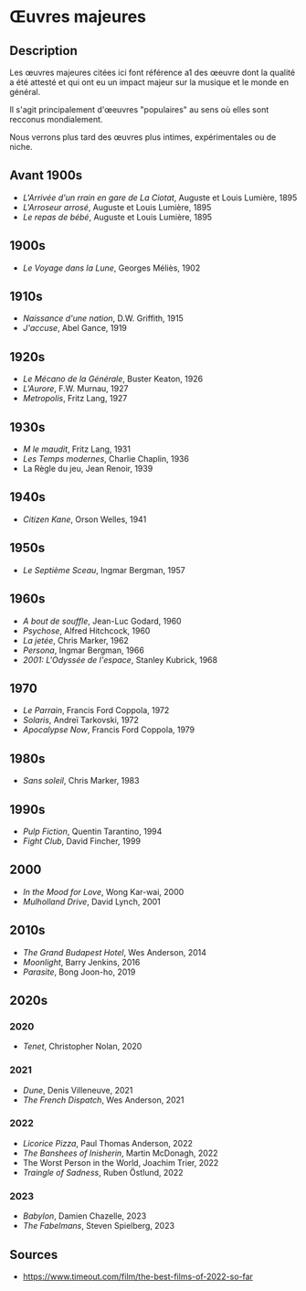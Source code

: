 # Œuvres majeures

## Description

Les œuvres majeures citées ici font référence a1 des œeuvre dont la qualité a été attesté et qui ont eu un impact majeur sur la musique et le monde en général.

Il s'agit principalement d'œeuvres "populaires" au sens où elles sont recconus mondialement.

Nous verrons plus tard des œuvres plus intimes, expérimentales ou de niche.

## Avant 1900s

- *L'Arrivée d'un rrain en gare de La Ciotat*, Auguste et Louis Lumière, 1895
- *L'Arroseur arrosé*, Auguste et Louis Lumière, 1895
- *Le repas de bébé*, Auguste et Louis Lumière, 1895

## 1900s

- *Le Voyage dans la Lune*, Georges Méliès, 1902

## 1910s

- *Naissance d'une nation*, D.W. Griffith, 1915
- *J'accuse*, Abel Gance, 1919

## 1920s

- *Le Mécano de la Générale*, Buster Keaton, 1926
- *L'Aurore*, F.W. Murnau, 1927
- *Metropolis*, Fritz Lang, 1927

## 1930s

- *M le maudit*, Fritz Lang, 1931
- *Les Temps modernes*, Charlie Chaplin, 1936
- La Règle du jeu, Jean Renoir, 1939

## 1940s

- *Citizen Kane*, Orson Welles, 1941

## 1950s

- *Le Septième Sceau*, Ingmar Bergman, 1957

## 1960s

- *A bout de souffle*, Jean-Luc Godard, 1960
- *Psychose*, Alfred Hitchcock, 1960
- *La jetée*, Chris Marker, 1962
- *Persona*, Ingmar Bergman, 1966
- *2001: L'Odyssée de l'espace*, Stanley Kubrick, 1968

## 1970

- *Le Parrain*, Francis Ford Coppola, 1972
- *Solaris*, Andreï Tarkovski, 1972
- *Apocalypse Now*, Francis Ford Coppola, 1979

## 1980s

- *Sans soleil*, Chris Marker, 1983

## 1990s

- *Pulp Fiction*, Quentin Tarantino, 1994
- *Fight Club*, David Fincher, 1999

## 2000

- *In the Mood for Love*, Wong Kar-wai, 2000
- *Mulholland Drive*, David Lynch, 2001


## 2010s

- *The Grand Budapest Hotel*, Wes Anderson, 2014
- *Moonlight*, Barry Jenkins, 2016
- *Parasite*, Bong Joon-ho, 2019

## 2020s

### 2020

- *Tenet*, Christopher Nolan, 2020

### 2021

- *Dune*, Denis Villeneuve, 2021
- *The French Dispatch*, Wes Anderson, 2021

### 2022

- *Licorice Pizza*, Paul Thomas Anderson, 2022
- *The Banshees of Inisherin*, Martin McDonagh, 2022
- The Worst Person in the World, Joachim Trier, 2022
- *Traingle of Sadness*, Ruben Östlund, 2022

### 2023

- *Babylon*, Damien Chazelle, 2023
- *The Fabelmans*, Steven Spielberg, 2023

## Sources

- https://www.timeout.com/film/the-best-films-of-2022-so-far